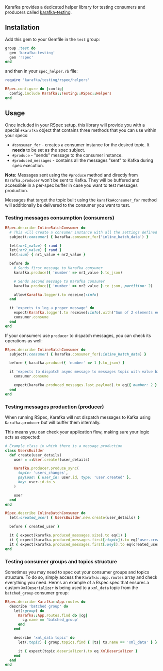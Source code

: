Karafka provides a dedicated helper library for testing consumers and producers called [karafka-testing](https://github.com/karafka/karafka-testing).

## Installation

Add this gem to your Gemfile in the `test` group:
```ruby
group :test do
  gem 'karafka-testing'
  gem 'rspec'
end
```

and then in your `spec_helper.rb` file:

```ruby
require 'karafka/testing/rspec/helpers'

RSpec.configure do |config|
  config.include Karafka::Testing::RSpec::Helpers
end
```

## Usage

Once included in your RSpec setup, this library will provide you with a special `#karafka` object that contains three methods that you can use within your specs:

- `#consumer_for` - creates a consumer instance for the desired topic. It **needs** to be set as the spec subject.
- `#produce` - "sends" message to the consumer instance.
- `#produced_messages` - contains all the messages "sent" to Kafka during spec execution.

**Note:** Messages sent using the `#produce` method and directly from `Karafka.producer` won't be sent to Kafka. They will be buffered and accessible in a per-spec buffer in case you want to test messages production.

Messages that target the topic built using the `karafka#consumer_for` method will additionally be delivered to the consumer you want to test.

### Testing messages consumption (consumers)

```ruby
RSpec.describe InlineBatchConsumer do
  # This will create a consumer instance with all the settings defined for the given topic
  subject(:consumer) { karafka.consumer_for('inline_batch_data') }

  let(:nr1_value) { rand }
  let(:nr2_value) { rand }
  let(:sum) { nr1_value + nr2_value }

  before do
    # Sends first message to Karafka consumer
    karafka.produce({ 'number' => nr1_value }.to_json)

    # Sends second message to Karafka consumer
    karafka.produce({ 'number' => nr2_value }.to_json, partition: 2)

    allow(Karafka.logger).to receive(:info)
  end

  it 'expects to log a proper message' do
    expect(Karafka.logger).to receive(:info).with("Sum of 2 elements equals to: #{sum}")
    consumer.consume
  end
end
```

If your consumers use `producer` to dispatch messages, you can check its operations as well:

```ruby
RSpec.describe InlineBatchConsumer do
  subject(:consumer) { karafka.consumer_for(:inline_batch_data) }

  before { karafka.produce({ 'number' => 1 }.to_json) }

  it 'expects to dispatch async message to messages topic with value bigger by 1' do
    consumer.consume

    expect(karafka.produced_messages.last.payload).to eq({ number: 2 }.to_json)
  end
end
```

### Testing messages production (producer)

When running RSpec, Karafka will not dispatch messages to Kafka using `Karafka.producer` but will buffer them internally.

This means you can check your application flow, making sure your logic acts as expected:

```ruby
# Example class in which there is a message production
class UsersBuilder
  def create(user_details)
    user = ::User.create!(user_details)

    Karafka.producer.produce_sync(
      topic: 'users_changes',
      payload: { user_id: user.id, type: 'user.created' },
      key: user.id.to_s
    )

    user
  end
end

RSpec.describe InlineBatchConsumer do
  let(:created_user) { UsersBuilder.new.create(user_details) }

  before { created_user }

  it { expect(karafka.produced_messages.size).to eq(1) }
  it { expect(karafka.produced_messages.first[:topic]).to eq('user.created') }
  it { expect(karafka.produced_messages.first[:key]).to eq(created_user.id.to_s) }
end
```

### Testing consumer groups and topics structure

Sometimes you may need to spec out your consumer groups and topics structure. To do so, simply access the ```Karafka::App.routes``` array and check everything you need. Here's an example of a Rspec spec that ensures a custom ```XmlDeserializer``` is being used to a ```xml_data``` topic from the ```batched_group``` consumer group:

```ruby
RSpec.describe Karafka::App.routes do
  describe 'batched group' do
    let(:group) do
      Karafka::App.routes.find do |cg|
        cg.name == 'batched_group'
      end
    end

    describe 'xml_data topic' do
      let(:topic) { group.topics.find { |ts| ts.name == 'xml_data' } }

      it { expect(topic.deserializer).to eq XmlDeserializer }
    end
  end
end
```
